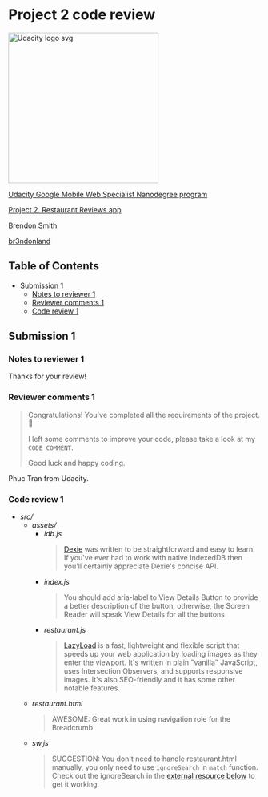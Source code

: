 # Project 2 code review

<a href="https://www.udacity.com/">
  <img src="https://s3-us-west-1.amazonaws.com/udacity-content/rebrand/svg/logo.min.svg" width="300" alt="Udacity logo svg">
</a>

[Udacity Google Mobile Web Specialist Nanodegree program](https://www.udacity.com/course/mobile-web-specialist-nanodegree--nd024)

[Project 2. Restaurant Reviews app](https://github.com/br3ndonland/udacity-google-mws)

Brendon Smith

[br3ndonland](https://github.com/br3ndonland)

## Table of Contents <!-- omit in toc -->

- [Submission 1](#submission-1)
  - [Notes to reviewer 1](#notes-to-reviewer-1)
  - [Reviewer comments 1](#reviewer-comments-1)
  - [Code review 1](#code-review-1)

## Submission 1

### Notes to reviewer 1

Thanks for your review!

### Reviewer comments 1

> Congratulations! You've completed all the requirements of the project. :sunflower:
>
> I left some comments to improve your code, please take a look at my `CODE COMMENT`.
>
> Good luck and happy coding.

Phuc Tran from Udacity.

### Code review 1

- *src/*
  - *assets/*
    - *idb.js*
      > [Dexie](http://dexie.org/) was written to be straightforward and easy to learn. If you've ever had to work with native IndexedDB then you'll certainly appreciate Dexie's concise API.
    - *index.js*
      > You should add aria-label to View Details Button to provide a better description of the button, otherwise, the Screen Reader will speak View Details for all the buttons
    - *restaurant.js*
      > [LazyLoad](https://www.andreaverlicchi.eu/lazyload/) is a fast, lightweight and flexible script that speeds up your web application by loading images as they enter the viewport. It's written in plain "vanilla" JavaScript, uses Intersection Observers, and supports responsive images. It's also SEO-friendly and it has some other notable features.
  - *restaurant.html*
    > AWESOME: Great work in using navigation role for the Breadcrumb
  - *sw.js*
    > SUGGESTION: You don't need to handle restaurant.html manually, you only need to use `ignoreSearch` in `match` function. Check out the ignoreSearch in the [external resource below](https://developer.mozilla.org/en-US/docs/Web/API/Cache/match) to get it working.